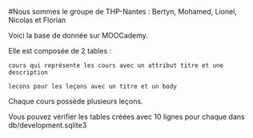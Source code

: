 #Nous sommes le groupe de THP-Nantes : Bertyn, Mohamed, Lionel, Nicolas et Florian

Voici la base de donnée sur MOOCademy.

Elle est composée de 2 tables :

    cours qui représente les cours avec un attribut titre et une description

    lecons pour les leçons avec un titre et un body

Chaque cours possède plusieurs leçons.

Vous pouvez vérifier les tables créées avec 10 lignes pour chaque dans db/development.sqlite3